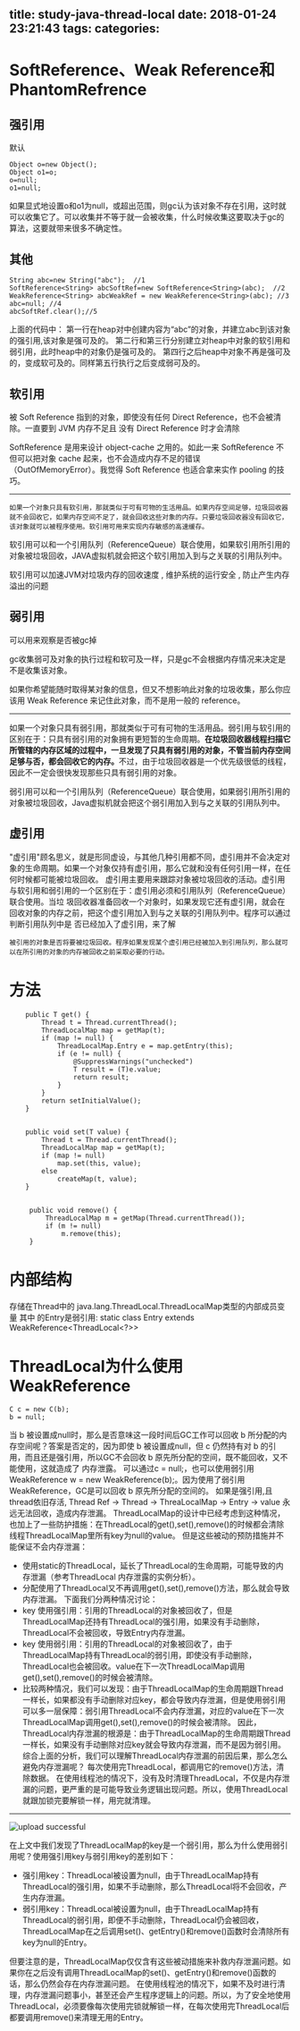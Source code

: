 title: study-java-thread-local
date: 2018-01-24 23:21:43
tags:
categories:
---
# SoftReference、Weak Reference和PhantomRefrence

## 强引用
默认
```
Object o=new Object();   
Object o1=o; 
o=null; 
o1=null;   
```
如果显式地设置o和o1为null，或超出范围，则gc认为该对象不存在引用，这时就可以收集它了。可以收集并不等于就一会被收集，什么时候收集这要取决于gc的算法，这要就带来很多不确定性。

## 其他
```
String abc=new String("abc");  //1   
SoftReference<String> abcSoftRef=new SoftReference<String>(abc);  //2   
WeakReference<String> abcWeakRef = new WeakReference<String>(abc); //3   
abc=null; //4   
abcSoftRef.clear();//5

```

上面的代码中：
    第一行在heap对中创建内容为“abc”的对象，并建立abc到该对象的强引用,该对象是强可及的。
    第二行和第三行分别建立对heap中对象的软引用和弱引用，此时heap中的对象仍是强可及的。
    第四行之后heap中对象不再是强可及的，变成软可及的。同样第五行执行之后变成弱可及的。
    
## 软引用
被 Soft Reference 指到的对象，即使没有任何 Direct Reference，也不会被清除。一直要到 JVM 内存不足且 没有 Direct Reference 时才会清除

SoftReference 是用来设计 object-cache 之用的。如此一来 SoftReference 不但可以把对象 cache 起来，也不会造成内存不足的错误 （OutOfMemoryError）。我觉得 Soft Reference 也适合拿来实作 pooling 的技巧。

-----
    如果一个对象只具有软引用，那就类似于可有可物的生活用品。如果内存空间足够，垃圾回收器就不会回收它，如果内存空间不足了，就会回收这些对象的内存。只要垃圾回收器没有回收它，该对象就可以被程序使用。软引用可用来实现内存敏感的高速缓存。
    
   软引用可以和一个引用队列（ReferenceQueue）联合使用，如果软引用所引用的对象被垃圾回收，JAVA虚拟机就会把这个软引用加入到与之关联的引用队列中。
   
软引用可以加速JVM对垃圾内存的回收速度 , 维护系统的运行安全 , 防止产生内存溢出的问题

## 弱引用
可以用来观察是否被gc掉

gc收集弱可及对象的执行过程和软可及一样，只是gc不会根据内存情况来决定是不是收集该对象。

如果你希望能随时取得某对象的信息，但又不想影响此对象的垃圾收集，那么你应该用 Weak Reference 来记住此对象，而不是用一般的 reference。

-------

如果一个对象只具有弱引用，那就类似于可有可物的生活用品。弱引用与软引用的区别在于：只具有弱引用的对象拥有更短暂的生命周期。<b>在垃圾回收器线程扫描它 所管辖的内存区域的过程中，一旦发现了只具有弱引用的对象，不管当前内存空间足够与否，都会回收它的内存。</b>不过，由于垃圾回收器是一个优先级很低的线程， 因此不一定会很快发现那些只具有弱引用的对象。 
  
弱引用可以和一个引用队列（ReferenceQueue）联合使用，如果弱引用所引用的对象被垃圾回收，Java虚拟机就会把这个弱引用加入到与之关联的引用队列中。
    


## 虚引用
 "虚引用"顾名思义，就是形同虚设，与其他几种引用都不同，虚引用并不会决定对象的生命周期。如果一个对象仅持有虚引用，那么它就和没有任何引用一样，在任何时候都可能被垃圾回收。
    虚引用主要用来跟踪对象被垃圾回收的活动。虚引用与软引用和弱引用的一个区别在于：虚引用必须和引用队列（ReferenceQueue）联合使用。当垃 圾回收器准备回收一个对象时，如果发现它还有虚引用，就会在回收对象的内存之前，把这个虚引用加入到与之关联的引用队列中。程序可以通过判断引用队列中是 否已经加入了虚引用，来了解

    被引用的对象是否将要被垃圾回收。程序如果发现某个虚引用已经被加入到引用队列，那么就可以在所引用的对象的内存被回收之前采取必要的行动。

# 方法

```
    public T get() {
        Thread t = Thread.currentThread();
        ThreadLocalMap map = getMap(t);
        if (map != null) {
            ThreadLocalMap.Entry e = map.getEntry(this);
            if (e != null) {
                @SuppressWarnings("unchecked")
                T result = (T)e.value;
                return result;
            }
        }
        return setInitialValue();
    }
    
    
    public void set(T value) {
        Thread t = Thread.currentThread();
        ThreadLocalMap map = getMap(t);
        if (map != null)
            map.set(this, value);
        else
            createMap(t, value);
    }
    
    
     public void remove() {
         ThreadLocalMap m = getMap(Thread.currentThread());
         if (m != null)
             m.remove(this);
     }    
```


# 内部结构
存储在Thread中的 java.lang.ThreadLocal.ThreadLocalMap类型的内部成员变量
其中 的Entry是弱引用:
static class Entry extends WeakReference<ThreadLocal<?>>



# ThreadLocal为什么使用WeakReference


```
C c = new C(b);
b = null;
```
当 b 被设置成null时，那么是否意味这一段时间后GC工作可以回收 b 所分配的内存空间呢？答案是否定的，因为即使 b 被设置成null，但 c 仍然持有对 b 的引用，而且还是强引用，所以GC不会回收 b 原先所分配的空间，既不能回收，又不能使用，这就造成了 内存泄露。
可以通过c = null;，也可以使用弱引用WeakReference w = new WeakReference(b);。因为使用了弱引用WeakReference，GC是可以回收 b 原先所分配的空间的。
如果是强引用,且thread依旧存活, Thread Ref -> Thread -> ThreaLocalMap -> Entry -> value 永远无法回收，造成内存泄漏。
ThreadLocalMap的设计中已经考虑到这种情况，也加上了一些防护措施：在ThreadLocal的get(),set(),remove()的时候都会清除线程ThreadLocalMap里所有key为null的value。
但是这些被动的预防措施并不能保证不会内存泄漏：
* 使用static的ThreadLocal，延长了ThreadLocal的生命周期，可能导致的内存泄漏（参考ThreadLocal 内存泄露的实例分析）。
* 分配使用了ThreadLocal又不再调用get(),set(),remove()方法，那么就会导致内存泄漏。
下面我们分两种情况讨论：
* key 使用强引用：引用的ThreadLocal的对象被回收了，但是ThreadLocalMap还持有ThreadLocal的强引用，如果没有手动删除，ThreadLocal不会被回收，导致Entry内存泄漏。
* key 使用弱引用：引用的ThreadLocal的对象被回收了，由于ThreadLocalMap持有ThreadLocal的弱引用，即使没有手动删除，ThreadLocal也会被回收。value在下一次ThreadLocalMap调用get(),set(),remove()的时候会被清除。
* 比较两种情况，我们可以发现：由于ThreadLocalMap的生命周期跟Thread一样长，如果都没有手动删除对应key，都会导致内存泄漏，但是使用弱引用可以多一层保障：弱引用ThreadLocal不会内存泄漏，对应的value在下一次ThreadLocalMap调用get(),set(),remove()的时候会被清除。
因此，ThreadLocal内存泄漏的根源是：由于ThreadLocalMap的生命周期跟Thread一样长，如果没有手动删除对应key就会导致内存泄漏，而不是因为弱引用。
综合上面的分析，我们可以理解ThreadLocal内存泄漏的前因后果，那么怎么避免内存泄漏呢？
每次使用完ThreadLocal，都调用它的remove()方法，清除数据。
在使用线程池的情况下，没有及时清理ThreadLocal，不仅是内存泄漏的问题，更严重的是可能导致业务逻辑出现问题。所以，使用ThreadLocal就跟加锁完要解锁一样，用完就清理。

-----

![upload successful](/images/pasted-44.png)

在上文中我们发现了ThreadLocalMap的key是一个弱引用，那么为什么使用弱引用呢？使用强引用key与弱引用key的差别如下：

- 强引用key：ThreadLocal被设置为null，由于ThreadLocalMap持有ThreadLocal的强引用，如果不手动删除，那么ThreadLocal将不会回收，产生内存泄漏。
- 弱引用key：ThreadLocal被设置为null，由于ThreadLocalMap持有ThreadLocal的弱引用，即便不手动删除，ThreadLocal仍会被回收，ThreadLocalMap在之后调用set()、getEntry()和remove()函数时会清除所有key为null的Entry。

但要注意的是，ThreadLocalMap仅仅含有这些被动措施来补救内存泄漏问题。如果你在之后没有调用ThreadLocalMap的set()、getEntry()和remove()函数的话，那么仍然会存在内存泄漏问题。
在使用线程池的情况下，如果不及时进行清理，内存泄漏问题事小，甚至还会产生程序逻辑上的问题。所以，为了安全地使用ThreadLocal，必须要像每次使用完锁就解锁一样，在每次使用完ThreadLocal后都要调用remove()来清理无用的Entry。